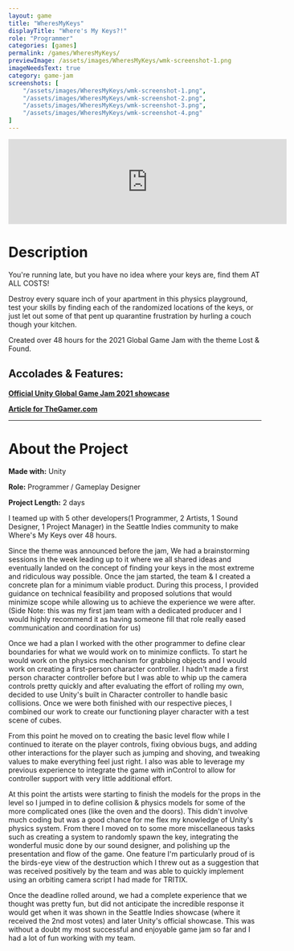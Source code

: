 ```yaml
---
layout: game
title: "WheresMyKeys"
displayTitle: "Where's My Keys?!"
role: "Programmer"
categories: [games]
permalink: /games/WheresMyKeys/
previewImage: /assets/images/WheresMyKeys/wmk-screenshot-1.png
imageNeedsText: true
category: game-jam
screenshots: [
    "/assets/images/WheresMyKeys/wmk-screenshot-1.png",
    "/assets/images/WheresMyKeys/wmk-screenshot-2.png",
    "/assets/images/WheresMyKeys/wmk-screenshot-3.png",
    "/assets/images/WheresMyKeys/wmk-screenshot-4.png"
]
---
```

<div class="itch-container">
<iframe src="https://itch.io/embed/901281?border_width=2" width="554" height="169" frameborder="0"><a href="https://jaideng123.itch.io/wheresmykeys">WHERE'S MY KEYS?!?! by Jaiden Gerig, Hypnoquat, zruby, bordenary, lzklein, Brandon Garcia</a></iframe>
</div>

# Description
You're running late, but you have no idea where your keys are, find them AT ALL COSTS!

Destroy every square inch of your apartment in this physics playground, test your skills by finding each of the randomized locations of the keys, or just let out some of that pent up quarantine frustration by hurling a couch though your kitchen.

Created over 48 hours for the 2021 Global Game Jam with the theme Lost & Found.

## Accolades & Features:

[**Official Unity Global Game Jam 2021 showcase**](https://www.twitch.tv/videos/902119161?sr=a&t=974s)

[**Article for TheGamer.com**](https://www.thegamer.com/global-game-jam-wheres-my-keys/)



---
# About the Project
**Made with:** Unity

**Role:** Programmer / Gameplay Designer

**Project Length:** 2 days

I teamed up with 5 other developers(1 Programmer, 2 Artists, 1 Sound Designer, 1 Project Manager) in the Seattle Indies community to make Where's My Keys over 48 hours.

Since the theme was announced before the jam, We had a brainstorming sessions in the week leading up to it where we all shared ideas and eventually landed on the concept of finding your keys in the most extreme and ridiculous way possible. Once the jam started, the team & I created a concrete plan for a minimum viable product. During this process, I provided guidance on technical feasibility and proposed solutions that would minimize scope while allowing us to achieve the experience we were after. (Side Note: this was my first jam team with a dedicated producer and I would highly recommend it as having someone fill that role really eased communication and coordination for us)

Once we had a plan I worked with the other programmer to define clear boundaries for what we would work on to minimize conflicts. To start he would work on the physics mechanism for grabbing objects and I would work on creating a first-person character controller. I hadn't made a first person character controller before but I was able to whip up the camera controls pretty quickly and after evaluating the effort of rolling my own, decided to use Unity's built in Character controller to handle basic collisions. Once we were both finished with our respective pieces, I combined our work to create our functioning player character with a test scene of cubes.

From this point he moved on to creating the basic level flow while I continued to iterate on the player controls, fixing obvious bugs, and adding other interactions for the player such as jumping and shoving, and tweaking values to make everything feel just right. I also was able to leverage my previous experience to integrate the game with inControl to allow for controller support with very little additional effort.

At this point the artists were starting to finish the models for the props in the level so I jumped in to define collision & physics models for some of the more complicated ones (like the oven and the doors). This didn't involve much coding but was a good chance for me flex my knowledge of Unity's physics system. From there I moved on to some more miscellaneous tasks such as creating a system to randomly spawn the key, integrating the wonderful music done by our sound designer, and polishing up the presentation and flow of the game. One feature I'm particularly proud of is the birds-eye view of the destruction which I threw out as a suggestion that was received positively by the team and was able to quickly implement using an orbiting camera script I had made for TRITIX.

Once the deadline rolled around, we had a complete experience that we thought was pretty fun, but did not anticipate the incredible response it would get when it was shown in the Seattle Indies showcase (where it received the 2nd most votes) and later Unity's official showcase. This was without a doubt my most successful and enjoyable game jam so far and I had a lot of fun working with my team.